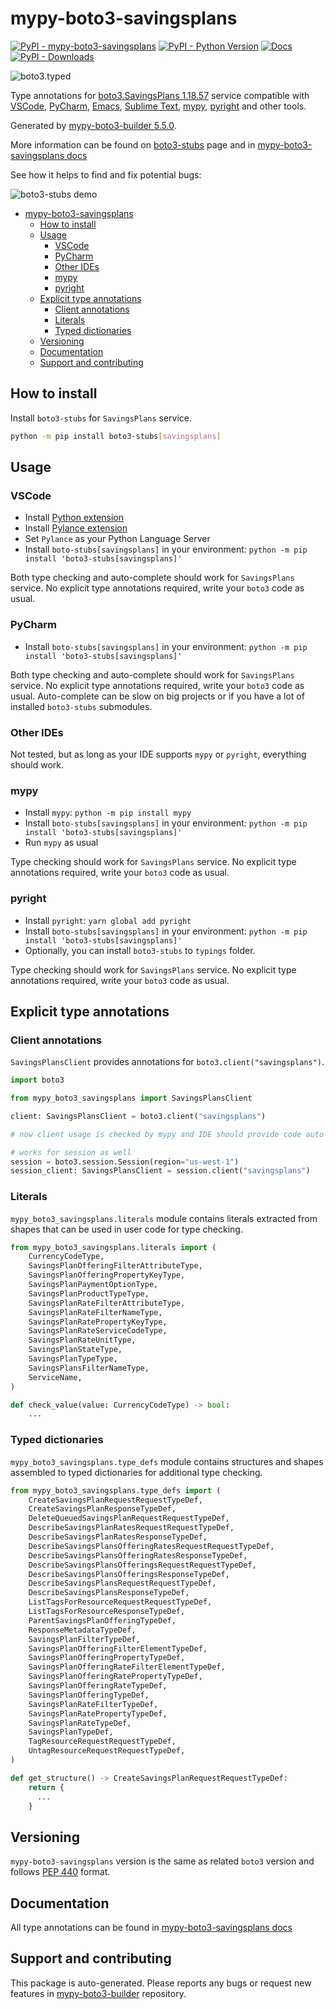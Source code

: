<a id="mypy-boto3-savingsplans"></a>

# mypy-boto3-savingsplans

[![PyPI - mypy-boto3-savingsplans](https://img.shields.io/pypi/v/mypy-boto3-savingsplans.svg?color=blue)](https://pypi.org/project/mypy-boto3-savingsplans)
[![PyPI - Python Version](https://img.shields.io/pypi/pyversions/mypy-boto3-savingsplans.svg?color=blue)](https://pypi.org/project/mypy-boto3-savingsplans)
[![Docs](https://img.shields.io/readthedocs/mypy-boto3-builder.svg?color=blue)](https://mypy-boto3-builder.readthedocs.io/)
[![PyPI - Downloads](https://img.shields.io/pypi/dw/mypy-boto3-savingsplans?color=blue)](https://pypistats.org/packages/mypy-boto3-savingsplans)

![boto3.typed](https://github.com/vemel/mypy_boto3_builder/raw/master/logo.png)

Type annotations for
[boto3.SavingsPlans 1.18.57](https://boto3.amazonaws.com/v1/documentation/api/1.18.57/reference/services/savingsplans.html#SavingsPlans)
service compatible with [VSCode](https://code.visualstudio.com/),
[PyCharm](https://www.jetbrains.com/pycharm/),
[Emacs](https://www.gnu.org/software/emacs/),
[Sublime Text](https://www.sublimetext.com/),
[mypy](https://github.com/python/mypy),
[pyright](https://github.com/microsoft/pyright) and other tools.

Generated by
[mypy-boto3-builder 5.5.0](https://github.com/vemel/mypy_boto3_builder).

More information can be found on
[boto3-stubs](https://pypi.org/project/boto3-stubs/) page and in
[mypy-boto3-savingsplans docs](https://vemel.github.io/boto3_stubs_docs/mypy_boto3_savingsplans/)

See how it helps to find and fix potential bugs:

![boto3-stubs demo](https://github.com/vemel/mypy_boto3_builder/raw/master/demo.gif)

- [mypy-boto3-savingsplans](#mypy-boto3-savingsplans)
  - [How to install](#how-to-install)
  - [Usage](#usage)
    - [VSCode](#vscode)
    - [PyCharm](#pycharm)
    - [Other IDEs](#other-ides)
    - [mypy](#mypy)
    - [pyright](#pyright)
  - [Explicit type annotations](#explicit-type-annotations)
    - [Client annotations](#client-annotations)
    - [Literals](#literals)
    - [Typed dictionaries](#typed-dictionaries)
  - [Versioning](#versioning)
  - [Documentation](#documentation)
  - [Support and contributing](#support-and-contributing)

<a id="how-to-install"></a>

## How to install

Install `boto3-stubs` for `SavingsPlans` service.

```bash
python -m pip install boto3-stubs[savingsplans]
```

<a id="usage"></a>

## Usage

<a id="vscode"></a>

### VSCode

- Install
  [Python extension](https://marketplace.visualstudio.com/items?itemName=ms-python.python)
- Install
  [Pylance extension](https://marketplace.visualstudio.com/items?itemName=ms-python.vscode-pylance)
- Set `Pylance` as your Python Language Server
- Install `boto-stubs[savingsplans]` in your environment:
  `python -m pip install 'boto3-stubs[savingsplans]'`

Both type checking and auto-complete should work for `SavingsPlans` service. No
explicit type annotations required, write your `boto3` code as usual.

<a id="pycharm"></a>

### PyCharm

- Install `boto-stubs[savingsplans]` in your environment:
  `python -m pip install 'boto3-stubs[savingsplans]'`

Both type checking and auto-complete should work for `SavingsPlans` service. No
explicit type annotations required, write your `boto3` code as usual.
Auto-complete can be slow on big projects or if you have a lot of installed
`boto3-stubs` submodules.

<a id="other-ides"></a>

### Other IDEs

Not tested, but as long as your IDE supports `mypy` or `pyright`, everything
should work.

<a id="mypy"></a>

### mypy

- Install `mypy`: `python -m pip install mypy`
- Install `boto-stubs[savingsplans]` in your environment:
  `python -m pip install 'boto3-stubs[savingsplans]'`
- Run `mypy` as usual

Type checking should work for `SavingsPlans` service. No explicit type
annotations required, write your `boto3` code as usual.

<a id="pyright"></a>

### pyright

- Install `pyright`: `yarn global add pyright`
- Install `boto-stubs[savingsplans]` in your environment:
  `python -m pip install 'boto3-stubs[savingsplans]'`
- Optionally, you can install `boto3-stubs` to `typings` folder.

Type checking should work for `SavingsPlans` service. No explicit type
annotations required, write your `boto3` code as usual.

<a id="explicit-type-annotations"></a>

## Explicit type annotations

<a id="client-annotations"></a>

### Client annotations

`SavingsPlansClient` provides annotations for `boto3.client("savingsplans")`.

```python
import boto3

from mypy_boto3_savingsplans import SavingsPlansClient

client: SavingsPlansClient = boto3.client("savingsplans")

# now client usage is checked by mypy and IDE should provide code auto-complete

# works for session as well
session = boto3.session.Session(region="us-west-1")
session_client: SavingsPlansClient = session.client("savingsplans")
```

<a id="literals"></a>

### Literals

`mypy_boto3_savingsplans.literals` module contains literals extracted from
shapes that can be used in user code for type checking.

```python
from mypy_boto3_savingsplans.literals import (
    CurrencyCodeType,
    SavingsPlanOfferingFilterAttributeType,
    SavingsPlanOfferingPropertyKeyType,
    SavingsPlanPaymentOptionType,
    SavingsPlanProductTypeType,
    SavingsPlanRateFilterAttributeType,
    SavingsPlanRateFilterNameType,
    SavingsPlanRatePropertyKeyType,
    SavingsPlanRateServiceCodeType,
    SavingsPlanRateUnitType,
    SavingsPlanStateType,
    SavingsPlanTypeType,
    SavingsPlansFilterNameType,
    ServiceName,
)

def check_value(value: CurrencyCodeType) -> bool:
    ...
```

<a id="typed-dictionaries"></a>

### Typed dictionaries

`mypy_boto3_savingsplans.type_defs` module contains structures and shapes
assembled to typed dictionaries for additional type checking.

```python
from mypy_boto3_savingsplans.type_defs import (
    CreateSavingsPlanRequestRequestTypeDef,
    CreateSavingsPlanResponseTypeDef,
    DeleteQueuedSavingsPlanRequestRequestTypeDef,
    DescribeSavingsPlanRatesRequestRequestTypeDef,
    DescribeSavingsPlanRatesResponseTypeDef,
    DescribeSavingsPlansOfferingRatesRequestRequestTypeDef,
    DescribeSavingsPlansOfferingRatesResponseTypeDef,
    DescribeSavingsPlansOfferingsRequestRequestTypeDef,
    DescribeSavingsPlansOfferingsResponseTypeDef,
    DescribeSavingsPlansRequestRequestTypeDef,
    DescribeSavingsPlansResponseTypeDef,
    ListTagsForResourceRequestRequestTypeDef,
    ListTagsForResourceResponseTypeDef,
    ParentSavingsPlanOfferingTypeDef,
    ResponseMetadataTypeDef,
    SavingsPlanFilterTypeDef,
    SavingsPlanOfferingFilterElementTypeDef,
    SavingsPlanOfferingPropertyTypeDef,
    SavingsPlanOfferingRateFilterElementTypeDef,
    SavingsPlanOfferingRatePropertyTypeDef,
    SavingsPlanOfferingRateTypeDef,
    SavingsPlanOfferingTypeDef,
    SavingsPlanRateFilterTypeDef,
    SavingsPlanRatePropertyTypeDef,
    SavingsPlanRateTypeDef,
    SavingsPlanTypeDef,
    TagResourceRequestRequestTypeDef,
    UntagResourceRequestRequestTypeDef,
)

def get_structure() -> CreateSavingsPlanRequestRequestTypeDef:
    return {
      ...
    }
```

<a id="versioning"></a>

## Versioning

`mypy-boto3-savingsplans` version is the same as related `boto3` version and
follows [PEP 440](https://www.python.org/dev/peps/pep-0440/) format.

<a id="documentation"></a>

## Documentation

All type annotations can be found in
[mypy-boto3-savingsplans docs](https://vemel.github.io/boto3_stubs_docs/mypy_boto3_savingsplans/)

<a id="support-and-contributing"></a>

## Support and contributing

This package is auto-generated. Please reports any bugs or request new features
in [mypy-boto3-builder](https://github.com/vemel/mypy_boto3_builder/issues/)
repository.
